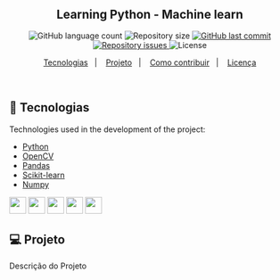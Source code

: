 <h1 align="center">
<img alt="" title="" src="" width="" />
  <!-- trocar: 'você pode colocar uma imagem (logo) que represente seu projeto (visualmente) -->
</h1>

<h2 align="center">Learning Python - Machine learn</h2>

<p align="center">
  <img alt="GitHub language count" src="https://img.shields.io/github/languages/count/mateustech/MachineLearning">
  <!-- trocar: 'rlocatelli9/template-README' pelo caminho do seu respositório -->

  <img alt="Repository size" src="https://img.shields.io/github/repo-size/mateustech/MachineLearning">
  <!-- trocar: 'rlocatelli9/template-README' pelo caminho do seu respositório -->

  <a href="https://github.com/mateustech/MachineLearning/commits/master">
  <!-- trocar: 'rlocatelli9/template-README' pelo caminho do seu respositório -->
    <img alt="GitHub last commit" src="https://img.shields.io/github/last-commit/mateustech/MachineLearning">
     <!-- trocar: 'rlocatelli9/template-README' pelo caminho do seu respositório -->
  </a>

  <a href="https://github.com/mateustech/MachineLearning/issues">
   <!-- trocar: 'rlocatelli9/template-README' pelo caminho do seu respositório -->
    <img alt="Repository issues" src="https://img.shields.io/github/issues/mateustech/MachineLearning">
     <!-- trocar: 'rlocatelli9/template-README' pelo caminho do seu respositório -->

  </a>

  <img alt="License" src="https://img.shields.io/badge/license-MIT-brightgreen">
</p>

<p align="center">
  <a href="#bookmark_tabs-tecnologias">Tecnologias</a>&nbsp;&nbsp;&nbsp;|&nbsp;&nbsp;&nbsp;
  <a href="#-projeto">Projeto</a>&nbsp;&nbsp;&nbsp;|&nbsp;&nbsp;&nbsp;
  <a href="#-como-contribuir">Como contribuir</a>&nbsp;&nbsp;&nbsp;|&nbsp;&nbsp;&nbsp;
  <a href="#memo-licença">Licença</a>
</p>

<br>

## :bookmark_tabs: Tecnologias

Technologies used in the development of the project:

- [Python](https://www.python.org/)
- [OpenCV](https://opencv.org/)
- [Pandas](https://pandas.pydata.org/)
- [Scikit-learn](https://scikit-learn.org/stable/)
- [Numpy](https://numpy.org/)

<code><img height="30" src="https://vignette.wikia.nocookie.net/lpunb/images/b/b1/Logo_Python.png/revision/latest/scale-to-width-down/340?cb=20130301171443"></code>
<code><img height="30" src="https://binlivm470.files.wordpress.com/2017/02/scrapy.png"></code>
<code><img height="30" src="https://static.wixstatic.com/media/e2c911_c305570da8764943bd74fbdc3b08b574~mv2.png/v1/fill/w_400,h_398,al_c,lg_1,q_85/numpy.webp"></code>
<code><img height="30" src="https://lh3.googleusercontent.com/proxy/SES1UVgVDibkkgAj9qkhBe_kj8mGDz6VHBMv_FA_35lZV4CsJfxG3AsA-PSFX0nLNHDrtuCdm8zS5l9Q669O7Oulzvikg1Rdkb4Aokg76-cf1_NAv_Yl_YJDcqYrHjzBA5VG6hk"></code>
<code><img height="30" src="https://www.clipartmax.com/png/small/250-2501985_siks-cbs-datacamp-spark-tutorial-notebook-jupyter-notebook-icon.png"></code>
## 💻 Projeto

Descrição do Projeto

